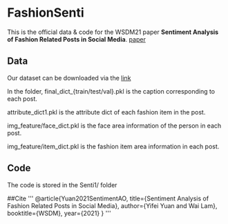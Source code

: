 # FashionSenti
This is the official data & code for the WSDM21 paper **Sentiment Analysis of Fashion Related Posts in Social Media**. [paper](https://arxiv.org/abs/2111.07815)

## Data
Our dataset can be downloaded via the [link](https://drive.google.com/file/d/1Uk1p7MjxqgzGHE9Pja4iIC8VMH-OlUfs/view?usp=sharing)

In the folder, final_dict_{train/test/val}.pkl is the caption corresponding to each post.

attribute_dict1.pkl is the attribute dict of each fashion item in the post.

img_feature/face_dict.pkl is the face area information of the person in each post.

img_feature/item_dict.pkl is the fashion item area information in each post.

## Code
The code is stored in the Senti1/ folder

##Cite
'''
@article{Yuan2021SentimentAO,
  title={Sentiment Analysis of Fashion Related Posts in Social Media},
  author={Yifei Yuan and Wai Lam},
  booktitle={WSDM},
  year={2021}
}
'''
